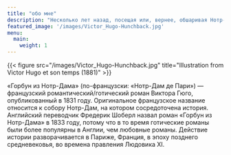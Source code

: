 ```yaml
---
title: "обо мне"
description: "Несколько лет назад, посещая или, вернее, обшаривая Нотр-Дам, автор этой книги нашел в темном уголке одной из башен следующее слово, выгравированное от руки на стене: — АНАНКЕ."
featured_image: '/images/Victor_Hugo-Hunchback.jpg'
menu:
  main:
    weight: 1
---
```

{{< figure src="/images/Victor_Hugo-Hunchback.jpg" title="Illustration from Victor Hugo et son temps (1881)" >}}

«Горбун из Нотр-Дама» (по-французски: «Нотр-Дам де Пари») — французский романтический/готический роман Виктора Гюго, опубликованный в 1831 году. Оригинальное французское название относится к собору Нотр-Дам, на котором сосредоточена история. Английский переводчик Фредерик Шоберл назвал роман «Горбун из Нотр-Дама» в 1833 году, потому что в то время готические романы были более популярны в Англии, чем любовные романы. Действие истории разворачивается в Париже, Франция, в эпоху позднего средневековья, во времена правления Людовика XI.
